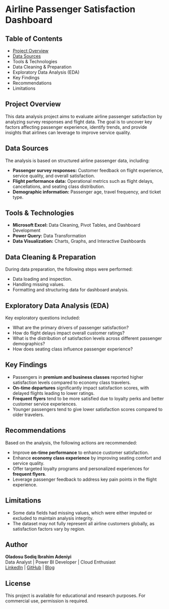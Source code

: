 # Airline Passenger Satisfaction Dashboard

## Table of Contents
- [Project Overview](project-overview)
- [Data Sources](data-sources)
- Tools & Technologies
- Data Cleaning & Preparation
- Exploratory Data Analysis (EDA)
- Key Findings
- Recommendations
- Limitations

## Project Overview
This data analysis project aims to evaluate airline passenger satisfaction by analyzing survey responses and flight data. The goal is to uncover key factors affecting passenger experience, identify trends, and provide insights that airlines can leverage to improve service quality.

## Data Sources
The analysis is based on structured airline passenger data, including:
- **Passenger survey responses:** Customer feedback on flight experience, service quality, and overall satisfaction.
- **Flight performance data:** Operational metrics such as flight delays, cancellations, and seating class distribution.
- **Demographic information:** Passenger age, travel frequency, and ticket type.

## Tools & Technologies
- **Microsoft Excel:** Data Cleaning, Pivot Tables, and Dashboard Development
- **Power Query:** Data Transformation
- **Data Visualization:** Charts, Graphs, and Interactive Dashboards

## Data Cleaning & Preparation
During data preparation, the following steps were performed:
- Data loading and inspection.
- Handling missing values.
- Formatting and structuring data for dashboard analysis.

## Exploratory Data Analysis (EDA)
Key exploratory questions included:
- What are the primary drivers of passenger satisfaction?
- How do flight delays impact overall customer ratings?
- What is the distribution of satisfaction levels across different passenger demographics?
- How does seating class influence passenger experience?

## Key Findings
- Passengers in **premium and business classes** reported higher satisfaction levels compared to economy class travelers.
- **On-time departures** significantly impact satisfaction scores, with delayed flights leading to lower ratings.
- **Frequent flyers** tend to be more satisfied due to loyalty perks and better customer service experiences.
- Younger passengers tend to give lower satisfaction scores compared to older travelers.

## Recommendations
Based on the analysis, the following actions are recommended:
- Improve **on-time performance** to enhance customer satisfaction.
- Enhance **economy class experience** by improving seating comfort and service quality.
- Offer targeted loyalty programs and personalized experiences for **frequent flyers**.
- Leverage passenger feedback to address key pain points in the flight experience.

## Limitations
- Some data fields had missing values, which were either imputed or excluded to maintain analysis integrity.
- The dataset may not fully represent all airline customers globally, as satisfaction factors vary by region.

## Author
**Oladosu Sodiq Ibrahim Adeniyi**  
Data Analyst | Power BI Developer | Cloud Enthusiast  
[LinkedIn](#) | [GitHub](#) | [Blog](#)  

## License
This project is available for educational and research purposes. For commercial use, permission is required.

